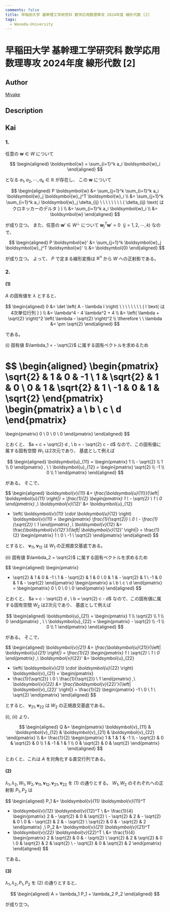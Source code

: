 ```yaml
---
comments: false
title: 早稲田大学 基幹理工学研究科 数学応用数理専攻 2024年度 線形代数 [2]
tags:
  - Waseda-University
---
```

# 早稲田大学 基幹理工学研究科 数学応用数理専攻 2024年度 線形代数 \[2\]

## **Author**
[Miyake](https://miyake.github.io/exams/index.html)

## **Description**

## **Kai**
### 1.
任意の $\boldsymbol{w} \in W$ について

$$
\begin{aligned}
\boldsymbol{w} = \sum_{i=1}^k a_i \boldsymbol{w}_i
\end{aligned}
$$

となる $a_1, a_2, \cdots, a_k \in \mathbb{R}$ が存在し、
この $\boldsymbol{w}$ について

$$
\begin{aligned}
P \boldsymbol{w}
&= \sum_{j=1}^k \sum_{i=1}^k a_i
\boldsymbol{w}_j \boldsymbol{w}_j^T \boldsymbol{w}_i
\\
&= \sum_{j=1}^k \sum_{i=1}^k a_i \boldsymbol{w}_j \delta_{ij}
\ \ \ \ \ \ \ \ ( \delta_{ij} \text{ はクロネッカーのデルタ } )
\\
&= \sum_{i=1}^k a_i \boldsymbol{w}_i
\\
&= \boldsymbol{w}
\end{aligned}
$$

が成り立つ。
また、任意の $\boldsymbol{w}' \in W^\perp$
について $\boldsymbol{w}_j^T \boldsymbol{w}' = 0 \ \ (j=1,2,\cdots,k)$
なので、

$$
\begin{aligned}
P \boldsymbol{w}'
&= \sum_{j=1}^k \boldsymbol{w}_j \boldsymbol{w}_j^T \boldsymbol{w}'
\\
&= \boldsymbol{0}
\end{aligned}
$$

が成り立つ。
よって、 $P$ で定まる線形変換は $\mathbb{R}^n$ から $W$ への正射影である。

### 2.
#### (1)
$A$ の固有値を $\lambda$ とすると、

$$
\begin{aligned}
0
&= \det \left( A - \lambda I \right)
\ \ \ \ \ \ \ \ ( I \text{ は4次単位行列 } )
\\
&= \lambda^4 - 4 \lambda^2 + 4
\\
&= \left( \lambda + \sqrt{2} \right)^2
\left( \lambda - \sqrt{2} \right)^2
\\
\therefore \ \ 
\lambda &= \pm \sqrt{2}
\end{aligned}
$$

である。

(i) 固有値 $\lambda_1 = - \sqrt{2}$ に属する固有ベクトルを求めるため

$$
\begin{aligned}
\begin{pmatrix}
\sqrt{2} & 1 & 0 & -1 \\ 1 & \sqrt{2} & 1 & 0 \\
0 & 1 & \sqrt{2} & 1 \\ -1 & 0 & 1 & \sqrt{2}
\end{pmatrix}
\begin{pmatrix} a \\ b \\ c \\ d \end{pmatrix}
=
\begin{pmatrix} 0 \\ 0 \\ 0 \\ 0 \end{pmatrix}
\end{aligned}
$$

とおくと、
$a = c + \sqrt{2} d , \ b = - \sqrt{2} c - d$
なので、この固有値に属する固有空間 $W_1$ は2次元であり、
基底として例えば

$$
\begin{aligned}
\boldsymbol{u}_{11}
= \begin{pmatrix} 1 \\ - \sqrt{2} \\ 1 \\ 0 \end{pmatrix}
, \ \ 
\boldsymbol{u}_{12}
= \begin{pmatrix} \sqrt{2} \\ -1 \\ 0 \\ 1 \end{pmatrix}
\end{aligned}
$$

がある。
そこで、

$$
\begin{aligned}
\boldsymbol{v}_{11}
&= \frac{\boldsymbol{u}_{11}}{\left| \boldsymbol{u}_{11} \right|}
= \frac{1}{2} \begin{pmatrix} 1 \\ - \sqrt{2} \\ 1 \\ 0 \end{pmatrix}
,\\
\boldsymbol{v}_{12}'
&= \boldsymbol{u}_{12}
- \left( \boldsymbol{v}_{11} \cdot \boldsymbol{u}_{12} \right)
\boldsymbol{v}_{11}
= \begin{pmatrix}
\frac{1}{\sqrt{2}} \\ 0 \\ - \frac{1}{\sqrt{2}} \\ 1
\end{pmatrix}
,\\
\boldsymbol{v}_{12}
&= \frac{\boldsymbol{v}_{12}'}{\left| \boldsymbol{v}_{12}' \right|}
= \frac{1}{2} \begin{pmatrix} 1 \\ 0 \\ -1 \\ \sqrt{2} \end{pmatrix}
\end{aligned}
$$

とすると、 $\boldsymbol{v}_{11}, \boldsymbol{v}_{12}$ は $W_1$
の正規直交基底である。

(ii) 固有値 $\lambda_2 = \sqrt{2}$ に属する固有ベクトルを求めるため

$$
\begin{aligned}
\begin{pmatrix}
- \sqrt{2} & 1 & 0 & -1 \\ 1 & - \sqrt{2} & 1 & 0 \\
0 & 1 & - \sqrt{2} & 1 \\ -1 & 0 & 1 & - \sqrt{2}
\end{pmatrix}
\begin{pmatrix} a \\ b \\ c \\ d \end{pmatrix}
=
\begin{pmatrix} 0 \\ 0 \\ 0 \\ 0 \end{pmatrix}
\end{aligned}
$$

とおくと、
$a = c - \sqrt{2} d , \ b = \sqrt{2} c - d$
なので、この固有値に属する固有空間 $W_2$ は2次元であり、
基底として例えば

$$
\begin{aligned}
\boldsymbol{u}_{21}
= \begin{pmatrix} 1 \\ \sqrt{2} \\ 1 \\ 0 \end{pmatrix}
, \ \ 
\boldsymbol{u}_{22}
= \begin{pmatrix} - \sqrt{2} \\ -1 \\ 0 \\ 1 \end{pmatrix}
\end{aligned}
$$

がある。
そこで、

$$
\begin{aligned}
\boldsymbol{v}_{21}
&= \frac{\boldsymbol{u}_{21}}{\left| \boldsymbol{u}_{21} \right|}
= \frac{1}{2} \begin{pmatrix} 1 \\ \sqrt{2} \\ 1 \\ 0 \end{pmatrix}
,\\
\boldsymbol{v}_{22}'
&= \boldsymbol{u}_{22}
- \left( \boldsymbol{v}_{21} \cdot \boldsymbol{u}_{22} \right)
\boldsymbol{v}_{21}
= \begin{pmatrix}
- \frac{1}{\sqrt{2}} \\ 0 \\ \frac{1}{\sqrt{2}} \\ 1
\end{pmatrix}
,\\
\boldsymbol{v}_{22}
&= \frac{\boldsymbol{v}_{22}'}{\left| \boldsymbol{v}_{22}' \right|}
= \frac{1}{2} \begin{pmatrix} -1 \\ 0 \\ 1 \\ \sqrt{2} \end{pmatrix}
\end{aligned}
$$

とすると、 $\boldsymbol{v}_{21}, \boldsymbol{v}_{22}$ は $W_2$
の正規直交基底である。

(i), (ii) より、

$$
\begin{aligned}
Q
&= \begin{pmatrix}
\boldsymbol{v}_{11} & \boldsymbol{v}_{12} &
\boldsymbol{v}_{21} & \boldsymbol{v}_{22}
\end{pmatrix}
\\
&= \frac{1}{2} \begin{pmatrix}
1 & 1 & 1 & -1 \\ - \sqrt{2} & 0 & \sqrt{2} & 0 \\
1 & -1 & 1 & 1 \\ 0 & \sqrt{2} & 0 & \sqrt{2}
\end{pmatrix}
\end{aligned}
$$

とおくと、これは $A$ を対角化する直交行列である。

#### (2)
$\lambda_1, \lambda_2, W_1, W_2,
\boldsymbol{v}_{11},
\boldsymbol{v}_{12},
\boldsymbol{v}_{21},
\boldsymbol{v}_{22}$ を (1) の通りとする。
$W_1, W_2$ のそれぞれへの正射影 $P_1, P_2$ は

$$
\begin{aligned}
P_1
&= \boldsymbol{v}_{11} \boldsymbol{v}_{11}^T
+ \boldsymbol{v}_{12} \boldsymbol{v}_{12}^T
\\
&= \frac{1}{4} \begin{pmatrix}
2 & - \sqrt{2} & 0 & \sqrt{2} \\ - \sqrt{2} & 2 & - \sqrt{2} & 0 \\
0 & - \sqrt{2} & 2 & - \sqrt{2} \\ \sqrt{2} & 0 & - \sqrt{2} & 2
\end{pmatrix}
,\\
P_2
&= \boldsymbol{v}_{21} \boldsymbol{v}_{21}^T
+ \boldsymbol{v}_{22} \boldsymbol{v}_{22}^T
\\
&= \frac{1}{4} \begin{pmatrix}
2 & \sqrt{2} & 0 & - \sqrt{2} \\ \sqrt{2} & 2 & \sqrt{2} & 0 \\
0 & \sqrt{2} & 2 & \sqrt{2} \\ - \sqrt{2} & 0 & \sqrt{2} & 2
\end{pmatrix}
\end{aligned}
$$

である。

#### (3)
$\lambda_1, \lambda_2, P_1, P_2$ を (2) の通りとすると、

$$
\begin{aligned}
A = \lambda_1 P_1 + \lambda_2 P_2
\end{aligned}
$$

が成り立つ。